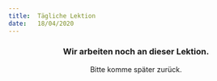 ```yaml
---
title:  Tägliche Lektion
date:   18/04/2020
---
```


### <center>Wir arbeiten noch an dieser Lektion.</center>
<center>Bitte komme später zurück.</center>